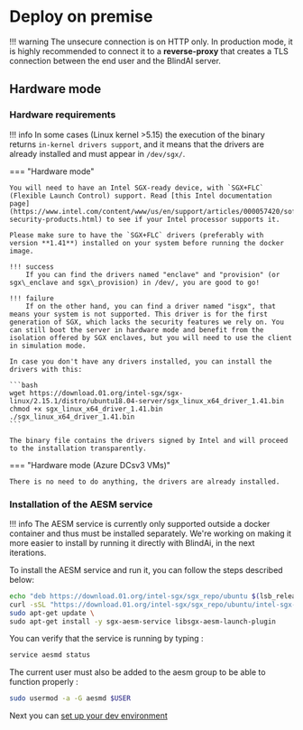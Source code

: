 # Deploy on premise

<!-- 
    The docker images used here are prebuilt ones from our dockerhub, you can take a look at the [build the server from source section]('build-from-sources/server.md')
-->

!!! warning
    The unsecure connection is on HTTP only. In production mode, it is highly recommended to connect it to a **reverse-proxy** that creates a TLS connection between the end user and the BlindAI server.  

<!-- ## Simulation mode

This section explains how to work with the simulation mode. This simulates Intel SGX in software and enables you to run this on any hardware you want.

Launch the server using the simulation docker image:

```bash
docker run -it \
    -p 50051:50051 \
    -p 50052:50052 \ 
    mithrilsecuritysas/blindai-server-sim:latest # make sure the ports 50051 and 50052 are available.
```

!!! warning
    Please keep in mind that this image is not secure, since it simulates Intel SGX in software. It is lighter than hardware mode, and should not be used in production. -->

## Hardware mode

### Hardware requirements

!!! info 
    In some cases (Linux kernel >5.15) the execution of the binary returns `in-kernel drivers support`, and it means that the drivers are already installed and must appear in `/dev/sgx/`. 


=== "Hardware mode"


    You will need to have an Intel SGX-ready device, with `SGX+FLC` (Flexible Launch Control) support. Read [this Intel documentation page](https://www.intel.com/content/www/us/en/support/articles/000057420/software/intel-security-products.html) to see if your Intel processor supports it.

    Please make sure to have the `SGX+FLC` drivers (preferably with version **1.41**) installed on your system before running the docker image.

    !!! success
        If you can find the drivers named "enclave" and "provision" (or sgx\_enclave and sgx\_provision) in /dev/, you are good to go!

    !!! failure
        If on the other hand, you can find a driver named "isgx", that means your system is not supported. This driver is for the first generation of SGX, which lacks the security features we rely on. You can still boot the server in hardware mode and benefit from the isolation offered by SGX enclaves, but you will need to use the client in simulation mode.

    In case you don't have any drivers installed, you can install the drivers with this:

    ```bash
    wget https://download.01.org/intel-sgx/sgx-linux/2.15.1/distro/ubuntu18.04-server/sgx_linux_x64_driver_1.41.bin
    chmod +x sgx_linux_x64_driver_1.41.bin
    ./sgx_linux_x64_driver_1.41.bin
    ```

    The binary file contains the drivers signed by Intel and will proceed to the installation transparently.



=== "Hardware mode (Azure DCsv3 VMs)"

    There is no need to do anything, the drivers are already installed.


### Installation of the AESM service

!!! info
    The AESM service is currently only supported outside a docker container and thus must be installed separately. We're working on making it more easier to install by running it directly with BlindAi, in the next iterations. 

To install the AESM service and run it, you can follow the steps described below: 

```bash
echo "deb https://download.01.org/intel-sgx/sgx_repo/ubuntu $(lsb_release -cs) main" | sudo tee -a /etc/apt/sources.list.d/intel-sgx.list >/dev/null \ 
curl -sSL "https://download.01.org/intel-sgx/sgx_repo/ubuntu/intel-sgx-deb.key" | sudo apt-key add -
sudo apt-get update \
sudo apt-get install -y sgx-aesm-service libsgx-aesm-launch-plugin
```
You can verify that the service is running by typing :
```bash
service aesmd status
```
The current user must also be added to the aesm group to be able to function properly : 
```bash
sudo usermod -a -G aesmd $USER
```

<!-- ### Running the server

=== "Hardware mode"

    After running the PCCS, you can directly run the BlindAi server by using : 
    ```bash
    just release 

    #or 
    just run 
    ```

    !!! info
        The `PCCS_API_KEY` needs to be replaced with the PCCS API Key.

=== "Hardware mode (Azure DCsv3 VMs)"

    To run the server on azure, and after installing all the dependencies needed :
    ```bash
    BLINDAI_AZURE_DCS3_PATCH=1 just release 
    # or 
    BLINDAI_AZURE_DCS3_PATCH=1 just run
    ```

### manifest Generation

The manifest is automatically extracted via the `just run` or `just release` command depending on what mode you're in.

This manifest.toml file is generated at the root of the repo and is based on the templates present on the repo. 

### Connect to the hardware mode server

You can start from the python code of [the quick-start section](../index.md). and copy the manifest.toml containing the mrenclave to `/client/`folder (an argument will be added in the next releases to take into account the manifest file directly into the connect function).
```py
client = connect(addr="localhost")
```


Your client will only be able to connect to an enclave generated with the exact same manifest.toml.

!!! note
    If you want to deploy for production you should check out [the privacy section](main-concepts/privacy.md). You will learn how to check the authenticity of the manifest and how to build a secure communication channel. -->

Next you can [set up your dev environment](advanced/setting-up-your-dev-environment.md)